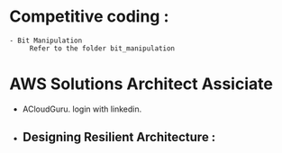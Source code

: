 
# Competitive coding :
    - Bit Manipulation
         Refer to the folder bit_manipulation

# AWS Solutions Architect Assiciate
  - ACloudGuru. login with linkedin.
  - Designing Resilient Architecture :
    - 